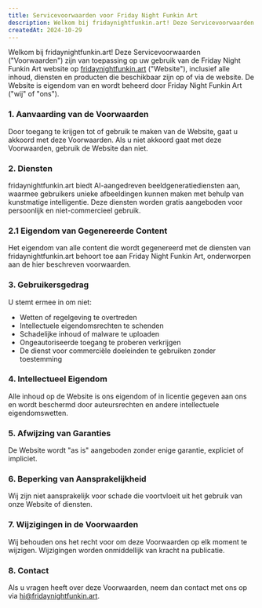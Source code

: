 ```yaml
---
title: Servicevoorwaarden voor Friday Night Funkin Art
description: Welkom bij fridaynightfunkin.art! Deze Servicevoorwaarden ("Voorwaarden") zijn van toepassing op uw gebruik van de Friday Night Funkin Art website op fridaynightfunkin.art, inclusief alle inhoud, diensten en producten die beschikbaar zijn op of via de website. De Website is eigendom van en wordt beheerd door Friday Night Funkin Art ("wij" of "ons").
createdAt: 2024-10-29
---
```


Welkom bij fridaynightfunkin.art! Deze Servicevoorwaarden ("Voorwaarden") zijn van toepassing op uw gebruik van de Friday Night Funkin Art website op [fridaynightfunkin.art](https://fridaynightfunkin.art/) ("Website"), inclusief alle inhoud, diensten en producten die beschikbaar zijn op of via de website. De Website is eigendom van en wordt beheerd door Friday Night Funkin Art ("wij" of "ons").

### 1. Aanvaarding van de Voorwaarden

Door toegang te krijgen tot of gebruik te maken van de Website, gaat u akkoord met deze Voorwaarden. Als u niet akkoord gaat met deze Voorwaarden, gebruik de Website dan niet.

### 2. Diensten

fridaynightfunkin.art biedt AI-aangedreven beeldgeneratiediensten aan, waarmee gebruikers unieke afbeeldingen kunnen maken met behulp van kunstmatige intelligentie. Deze diensten worden gratis aangeboden voor persoonlijk en niet-commercieel gebruik.

### 2.1 Eigendom van Gegenereerde Content

Het eigendom van alle content die wordt gegenereerd met de diensten van fridaynightfunkin.art behoort toe aan Friday Night Funkin Art, onderworpen aan de hier beschreven voorwaarden.

### 3. Gebruikersgedrag

U stemt ermee in om niet:
- Wetten of regelgeving te overtreden
- Intellectuele eigendomsrechten te schenden
- Schadelijke inhoud of malware te uploaden
- Ongeautoriseerde toegang te proberen verkrijgen
- De dienst voor commerciële doeleinden te gebruiken zonder toestemming

### 4. Intellectueel Eigendom

Alle inhoud op de Website is ons eigendom of in licentie gegeven aan ons en wordt beschermd door auteursrechten en andere intellectuele eigendomswetten.

### 5. Afwijzing van Garanties

De Website wordt "as is" aangeboden zonder enige garantie, expliciet of impliciet.

### 6. Beperking van Aansprakelijkheid

Wij zijn niet aansprakelijk voor schade die voortvloeit uit het gebruik van onze Website of diensten.

### 7. Wijzigingen in de Voorwaarden

Wij behouden ons het recht voor om deze Voorwaarden op elk moment te wijzigen. Wijzigingen worden onmiddellijk van kracht na publicatie.

### 8. Contact

Als u vragen heeft over deze Voorwaarden, neem dan contact met ons op via [hi@fridaynightfunkin.art](mailto:hi@fridaynightfunkin.art). 